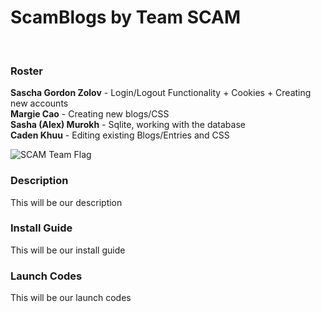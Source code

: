 <h1> ScamBlogs by Team SCAM </h1><br>

<h3>Roster</h3>
<b>Sascha Gordon Zolov</b> - Login/Logout Functionality + Cookies + Creating new accounts <br>
<b>Margie Cao</b> - Creating new blogs/CSS <br>
<b>Sasha (Alex) Murokh</b> - Sqlite, working with the database <br>
<b>Caden Khuu</b> - Editing existing Blogs/Entries and CSS <br>

![SCAM Team Flag](https://github.com/user-attachments/assets/f505d0ac-46e9-4463-9c51-749a009e859f)

<h3>Description</h3>
<p>This will be our description</p>

<h3>Install Guide</h3>
<p>This will be our install guide</p>

<h3>Launch Codes</h3>
<p>This will be our launch codes</p>
